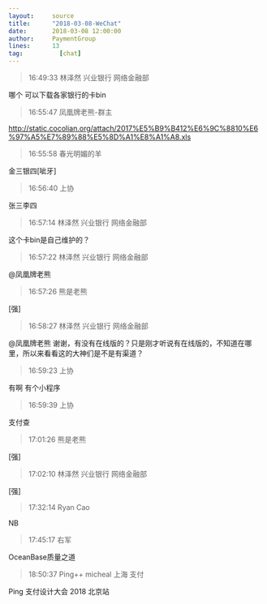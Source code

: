 ```yaml
---
layout:     source 
title:      "2018-03-08-WeChat"
date:       2018-03-08 12:00:00
author:     PaymentGroup
lines:      13 
tag:		  [chat]
---
```

> 16:49:33  林泽然 兴业银行 网络金融部  
   
哪个 可以下载各家银行的卡bin  
   
> 16:55:47  凤凰牌老熊-群主  
   
http://static.cocolian.org/attach/2017%E5%B9%B412%E6%9C%8810%E6%97%A5%E7%89%88%E5%8D%A1%E8%A1%A8.xls  
   
> 16:55:58  春光明媚的羊  
   
金三银四[呲牙]  
   
> 16:56:40  上协  
   
张三李四  
   
> 16:57:14  林泽然 兴业银行 网络金融部  
   
这个卡bin是自己维护的？  
   
> 16:57:22  林泽然 兴业银行 网络金融部  
   
@凤凰牌老熊   
   
> 16:57:26  熊是老熊  
   
[强]  
   
> 16:58:27  林泽然 兴业银行 网络金融部  
   
@凤凰牌老熊  谢谢，有没有在线版的？只是刚才听说有在线版的，不知道在哪里，所以来看看这的大神们是不是有渠道？  
   
> 16:59:23  上协  
   
有啊 有个小程序   
   
> 16:59:39  上协  
   
支付查  
   
> 17:01:26  熊是老熊  
   
[强]  
   
> 17:02:10  林泽然 兴业银行 网络金融部  
   
[强]  
   
> 17:32:14  Ryan Cao  
   
NB  
   
> 17:45:17  右军  
   
OceanBase质量之道  
   
> 18:50:37  Ping++ micheal 上海 支付   
   
Ping   支付设计大会 2018 北京站  
   
